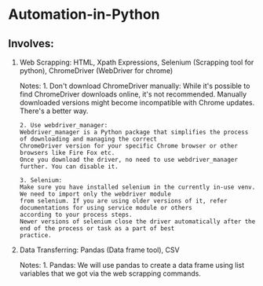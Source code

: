 # Automation-in-Python
## Involves:
1. Web Scrapping: HTML, Xpath Expressions, Selenium (Scrapping tool for python), ChromeDriver (WebDriver for chrome)

   Notes:
       1. Don't download ChromeDriver manually:
       While it's possible to find ChromeDriver downloads online,
       it's not recommended.  Manually downloaded versions might become incompatible with Chrome updates.
       There's a better way.

       2. Use webdriver_manager:
       Webdriver_manager is a Python package that simplifies the process of downloading and managing the correct
       ChromeDriver version for your specific Chrome browser or other browsers like Fire Fox etc.
       Once you download the driver, no need to use webdriver_manager further. You can disable it.

       3. Selenium:
       Make sure you have installed selenium in the currently in-use venv. We need to import only the webdriver module
       from selenium. If you are using older versions of it, refer documentations for using service module or others
       according to your process steps.
       Newer versions of selenium close the driver automatically after the end of the process or task as a part of best
       practice.


2. Data Transferring: Pandas (Data frame tool), CSV

   Notes:
       1. Pandas:
       We will use pandas to create a data frame using list variables that we got via the web scrapping commands.
